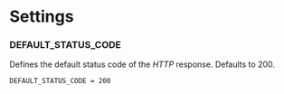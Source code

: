 # Settings

### DEFAULT_STATUS_CODE

Defines the default status code of the *HTTP* response. Defaults to 200.

    DEFAULT_STATUS_CODE = 200
